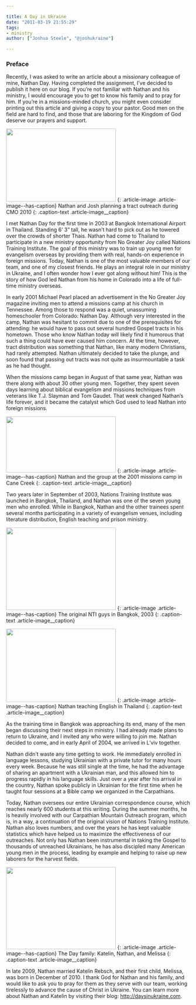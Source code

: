 ```yaml
---

title: A Day in Ukraine
date: "2011-03-19 21:55:29"
tags:
- ministry
author: ["Joshua Steele", "@joshukraine"]

---
```


### Preface

Recently, I was asked to write an article about a missionary colleague of mine, Nathan Day. Having completed the assignment, I’ve decided to publish it here on our blog. If you’re not familiar with Nathan and his ministry, I would encourage you to get to know his family and to pray for him. If you’re in a missions-minded church, you might even consider printing out this article and giving a copy to your pastor. Good men on the field are hard to find, and those that are laboring for the Kingdom of God deserve our prayers and support.

<a href="//d21yo20tm8bmc2.cloudfront.net/2011/03/cmo2010_DSC_9062.jpeg"><img class="size-medium wp-image-1224" title="cmo2010_DSC_9062" src="//d21yo20tm8bmc2.cloudfront.net/2011/03/cmo2010_DSC_9062-300x199.jpg" alt="" width="300" height="199" /></a>
{: .article-image .article-image--has-caption}
Nathan and Josh planning a tract outreach during CMO 2010
{: .caption-text .article-image__caption}

I met Nathan Day for the first time in 2003 at Bangkok International Airport in Thailand. Standing 6’ 3” tall, he wasn’t hard to pick out as he towered over the crowds of shorter Thais. Nathan had come to Thailand to participate in a new ministry opportunity from No Greater Joy called Nations Training Institute. The goal of this ministry was to train up young men for evangelism overseas by providing them with real, hands-on experience in foreign missions. Today, Nathan is one of the most valuable members of our team, and one of my closest friends. He plays an integral role in our ministry in Ukraine, and I often wonder how I ever got along without him! This is the story of how God led Nathan from his home in Colorado into a life of full-time ministry overseas.

In early 2001 Michael Pearl placed an advertisement in the No Greater Joy magazine inviting men to attend a missions camp at his church in Tennessee. Among those to respond was a quiet, unassuming homeschooler from Colorado: Nathan Day. Although very interested in the camp, Nathan was hesitant to commit due to one of the prerequisites for attending: he would have to pass out several hundred Gospel tracts in his hometown. Those who know Nathan today will likely find it humorous that such a thing could have ever caused him concern. At the time, however, tract distribution was something that Nathan, like many modern Christians, had rarely attempted. Nathan ultimately decided to take the plunge, and soon found that passing out tracts was not quite as insurmountable a task as he had thought.

When the missions camp began in August of that same year, Nathan was there along with about 30 other young men. Together, they spent seven days learning about biblical evangelism and missions techniques from veterans like T.J. Slayman and Tom Gaudet. That week changed Nathan’s life forever, and it became the catalyst which God used to lead Nathan into foreign missions.

<a href="//d21yo20tm8bmc2.cloudfront.net/2011/03/2001_missions_camp_in_tn.jpg"><img class="size-medium wp-image-1223 " title="2001_missions_camp_in_tn" src="//d21yo20tm8bmc2.cloudfront.net/2011/03/2001_missions_camp_in_tn-300x153.jpg" alt="" width="300" height="153" /></a>
{: .article-image .article-image--has-caption}
Nathan and the group at the 2001 missions camp in Cane Creek
{: .caption-text .article-image__caption}

Two years later in September of 2003, Nations Training Institute was launched in Bangkok, Thailand, and Nathan was one of the seven young men who enrolled. While in Bangkok, Nathan and the other trainees spent several months participating in a variety of evangelism venues, including literature distribution, English teaching and prison ministry.

<a href="//d21yo20tm8bmc2.cloudfront.net/2011/03/nti_guys_bangkok_2003.jpg"><img class="size-medium wp-image-1225" title="nti_guys_bangkok_2003" src="//d21yo20tm8bmc2.cloudfront.net/2011/03/nti_guys_bangkok_2003-300x225.jpg" alt="" width="300" height="225" /></a>
{: .article-image .article-image--has-caption}
The original NTI guys in Bangkok, 2003
{: .caption-text .article-image__caption}

<a href="//d21yo20tm8bmc2.cloudfront.net/2011/03/teaching_english_in_bangkok.jpg"><img class="size-medium wp-image-1226" title="teaching_english_in_bangkok" src="//d21yo20tm8bmc2.cloudfront.net/2011/03/teaching_english_in_bangkok-300x200.jpg" alt="" width="300" height="200" /></a>
{: .article-image .article-image--has-caption}
Nathan teaching English in Thailand
{: .caption-text .article-image__caption}

As the training time in Bangkok was approaching its end, many of the men began discussing their next steps in ministry. I had already made plans to return to Ukraine, and I invited any who were willing to join me. Nathan decided to come, and in early April of 2004, we arrived in L’viv together.

Nathan didn’t waste any time getting to work. He immediately enrolled in language lessons, studying Ukrainian with a private tutor for many hours every week. Because he was still single at the time, he had the advantage of sharing an apartment with a Ukrainian man, and this allowed him to progress rapidly in his language skills. Just over a year after his arrival in the country, Nathan spoke publicly in Ukrainian for the first time when he taught four sessions at a Bible camp we organized in the Carpathians.

Today, Nathan oversees our entire Ukrainian correspondence course, which reaches nearly 600 students at this writing. During the summer months, he is heavily involved with our Carpathian Mountain Outreach program, which is, in a way, a continuation of the original vision of Nations Training Institute. Nathan also loves numbers, and over the years he has kept valuable statistics which have helped us to maximize the effectiveness of our outreaches. Not only has Nathan been instrumental in taking the Gospel to thousands of unreached Ukrainians, he has also discipled many American young men in the process, leading by example and helping to raise up new laborers for the harvest fields.

<a href="//d21yo20tm8bmc2.cloudfront.net/2011/03/katelin_nathan_melissa.jpg"><img class="size-medium wp-image-1227" title="katelin_nathan_melissa" src="//d21yo20tm8bmc2.cloudfront.net/2011/03/katelin_nathan_melissa-300x224.jpg" alt="" width="300" height="224" /></a>
{: .article-image .article-image--has-caption}
The Day family: Katelin, Nathan, and Melissa
{: .caption-text .article-image__caption}

In late 2009, Nathan married Katelin Rebsch, and their first child, Melissa, was born in December of 2010. I thank God for Nathan and his family, and would like to ask you to pray for them as they serve with our team, working tirelessly to advance the cause of Christ in Ukraine. You can learn more about Nathan and Katelin by visiting their blog: <a href="http://daysinukraine.com/">http://daysinukraine.com</a>.
